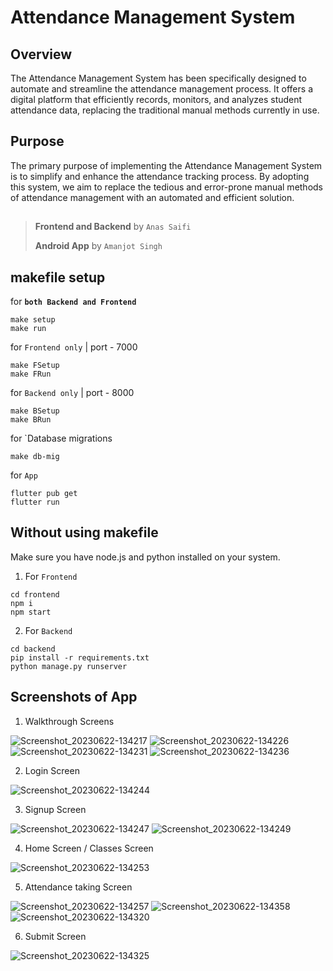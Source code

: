 # Attendance Management System

## Overview
The Attendance Management System has been specifically designed to automate and streamline the attendance management process. It offers a digital platform that efficiently records, monitors, and analyzes student attendance data, replacing the traditional manual methods currently in use.

## Purpose
The primary purpose of implementing the Attendance Management System is to simplify and enhance the attendance tracking process. By adopting this system, we aim to replace the tedious and error-prone manual methods of attendance management with an automated and efficient solution.

##

> __Frontend and Backend__ by `Anas Saifi`
>
> __Android App__ by `Amanjot Singh`


## makefile setup

for __`both Backend and Frontend`__

``` shell
make setup
make run
```

for `Frontend only` | port - 7000

``` shell
make FSetup
make FRun
``` 

for `Backend only` | port - 8000

``` shell
make BSetup
make BRun
```
for `Database migrations

``` shell
make db-mig
```

for `App` 

``` shell
flutter pub get
flutter run
```

## Without using makefile 
Make sure you have node.js and python installed on your system. 

1. For `Frontend`
``` shell
cd frontend
npm i
npm start
```
2. For `Backend`
``` shell
cd backend
pip install -r requirements.txt
python manage.py runserver
```


## Screenshots of App

1. Walkthrough Screens

![Screenshot_20230622-134217](https://github.com/AmanGit010/Attendance-Management-System/assets/102356628/f8fc21c9-aaf3-4390-8a31-1dee10d706ed)
![Screenshot_20230622-134226](https://github.com/AmanGit010/Attendance-Management-System/assets/102356628/52c31f2a-8e32-4d91-a6b3-4d131b3d0bb8)
![Screenshot_20230622-134231](https://github.com/AmanGit010/Attendance-Management-System/assets/102356628/308a10d5-20a8-411c-b22c-215705c7b1ed)
![Screenshot_20230622-134236](https://github.com/AmanGit010/Attendance-Management-System/assets/102356628/60f94591-7813-4eab-ab94-aebcd6e140f2)

2. Login Screen

![Screenshot_20230622-134244](https://github.com/AmanGit010/Attendance-Management-System/assets/102356628/e89158dd-34ae-4211-893d-11b18474ce87)

3. Signup Screen

![Screenshot_20230622-134247](https://github.com/AmanGit010/Attendance-Management-System/assets/102356628/7ad1cecb-6c9f-4e8b-83ba-ce65acecce87)
![Screenshot_20230622-134249](https://github.com/AmanGit010/Attendance-Management-System/assets/102356628/93b118d0-ce0d-4a30-bf25-2c70af00d428)

4. Home Screen / Classes Screen

![Screenshot_20230622-134253](https://github.com/AmanGit010/Attendance-Management-System/assets/102356628/ae616ac2-c614-4086-a5fb-2f5282f2996f)

5. Attendance taking Screen

![Screenshot_20230622-134257](https://github.com/AmanGit010/Attendance-Management-System/assets/102356628/bdbe9c44-64a6-4df5-9ad0-244b7f08eb40)
![Screenshot_20230622-134358](https://github.com/AmanGit010/Attendance-Management-System/assets/102356628/05f4e87a-54f3-4abf-a974-a274260e9afb)
![Screenshot_20230622-134320](https://github.com/AmanGit010/Attendance-Management-System/assets/102356628/34284dee-474c-4988-83d3-99db39c8cbcb)

6. Submit Screen

![Screenshot_20230622-134325](https://github.com/AmanGit010/Attendance-Management-System/assets/102356628/8bfeda4f-b7ba-4332-a1a6-15e5f66a75ca)

```


